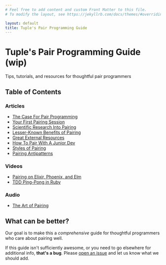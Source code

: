 ```yaml
---
# Feel free to add content and custom Front Matter to this file.
# To modify the layout, see https://jekyllrb.com/docs/themes/#overriding-theme-defaults

layout: default
title: Tuple's Pair Programming Guide
---
```


# Tuple's Pair Programming Guide (wip)

<p class="text-lg">Tips, tutorials, and resources for thoughtful pair programmers</p>

<div class="border-t-4 border-indigo-dark w-24 mt-4 mb-8"></div>

## Table of Contents

### Articles

- [The Case For Pair Programming](/pair-programming-guide/the-case-for-pair-programming)
- [Your First Pairing Session](/pair-programming-guide/your-first-pairing-session)
- [Scientific Research Into Pairing](/pair-programming-guide/scientific-research-into-pair-programming)
- [Lesser-Known Benefits of Pairing](/pair-programming-guide/lesser-known-benefits-of-pair-programming)
- [Great External Resources](/pair-programming-guide/links)
- [How To Pair With A Junior Dev](/pair-programming-guide/how-to-pair-with-a-junior-developer)
- [Styles of Pairing](/pair-programming-guide/styles)
- [Pairing Antipatterns](/pair-programming-guide/antipatterns)

### Videos

- [Pairing on Elixir, Phoenix, and Elm](/pair-programming-guide/elixir-phoenix-elm)
- [TDD Ping-Pong in Ruby](/pair-programming-guide/tdd-ping-pong-ruby)

### Audio

- [The Art of Pairing](/pair-programming-guide/full-stack-radio-podcast)


## What can be better?

Our goal is to make this a _comprehensive_ guide for thoughtful programmers who care about pairing well. 

If this guide isn't sufficiently awesome, or you need to go elsewhere for additional info, **that's a bug**. Please [open an issue](https://github.com/tupleapp/pair-programming-guide/issues/new) and let us know what we should add.  
